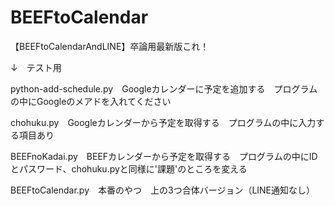 # BEEFtoCalendar

【BEEFtoCalendarAndLINE】卒論用最新版これ！

↓　テスト用

python-add-schedule.py　Googleカレンダーに予定を追加する　プログラムの中にGoogleのメアドを入れてください

chohuku.py　Googleカレンダーから予定を取得する　プログラムの中に入力する項目あり

BEEFnoKadai.py　BEEFカレンダーから予定を取得する　プログラムの中にIDとパスワード、chohuku.pyと同様に'課題'のところを変える

BEEFtoCalendar.py　本番のやつ　上の3つ合体バージョン（LINE通知なし）
